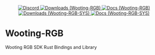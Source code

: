 <div align="center">
  <a href="https://discord.shaybox.com">
    <img alt="Discord" src="https://img.shields.io/discord/824865729445888041?color=404eed&label=Discord&logo=Discord&logoColor=FFFFFF">
  </a>
  <a href="https://crates.io/crates/wooting-rgb">
    <img alt="Downloads (Wooting-RGB)" src="https://img.shields.io/crates/d/wooting-rgb?color=3fb950&label=Wooting-RGB&logo=rust&logoColor=FFFFFF">
  </a>
  <a href="https://crates.io/crates/wooting-rgb">
    <img alt="Docs (Wooting-RGB)" src="https://docs.rs/wooting-rgb/badge.svg">
  </a>
  <a href="https://crates.io/crates/wooting-rgb-sys">
    <img alt="Downloads (Wooting-RGB-SYS)" src="https://img.shields.io/crates/d/wooting-rgb-sys?color=3fb950&label=Wooting-RGB-SYS&logo=rust&logoColor=FFFFFF">
  </a>
  <a href="https://crates.io/crates/wooting-rgb-sys">
    <img alt="Docs (Wooting-RGB-SYS)" src="https://docs.rs/wooting-rgb-sys/badge.svg">
  </a>
</div>

# Wooting-RGB

Wooting RGB SDK Rust Bindings and Library
